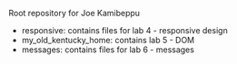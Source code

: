 Root repository for Joe Kamibeppu

- responsive: contains files for lab 4 - responsive design
- my_old_kentucky_home: contains lab 5 - DOM
- messages: contains files for lab 6 - messages
